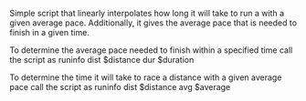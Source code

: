 Simple script that linearly interpolates how long it will take to run a
with a given average pace.
Additionally, it gives the average pace that is needed to finish in a given
time.

To determine the average pace needed to finish within a specified time call the
script as
runinfo dist $distance dur $duration

To determine the time it will take to race a distance with a given average pace
call the script as
runinfo dist $distance avg $average
